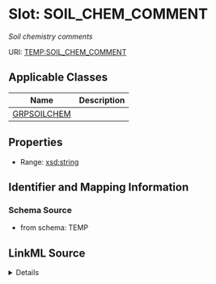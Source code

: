 # Slot: SOIL_CHEM_COMMENT
_Soil chemistry comments_


URI: [TEMP:SOIL_CHEM_COMMENT](https://example.org/TEMP/SOIL_CHEM_COMMENT)



<!-- no inheritance hierarchy -->




## Applicable Classes

| Name | Description |
| --- | --- |
[GRPSOILCHEM](GRPSOILCHEM.md) | 






## Properties

* Range: [xsd:string](xsd:string)







## Identifier and Mapping Information







### Schema Source


* from schema: TEMP




## LinkML Source

<details>
```yaml
name: SOIL_CHEM_COMMENT
description: Soil chemistry comments
from_schema: TEMP
rank: 1000
alias: SOIL_CHEM_COMMENT
domain_of:
- GRP_SOIL_CHEM
range: string

```
</details>